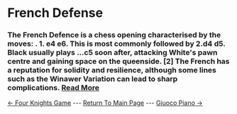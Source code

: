 # French Defense

### The French Defence is a chess opening characterised by the moves: . 1. e4 e6. This is most commonly followed by 2.d4 d5. Black usually plays ...c5 soon after, attacking White's pawn centre and gaining space on the queenside. [2] The French has a reputation for solidity and resilience, although some lines such as the Winawer Variation can lead to sharp complications.  [Read More](https://en.wikipedia.org/wiki/French_Defence)

[<- Four Knights Game](FourKnightsGame.md) --- [Return To Main Page](index.md) --- [Giuoco Piano ->](GiuocoPiano.md)
